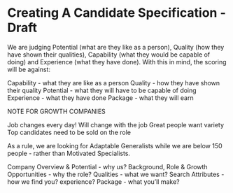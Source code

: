 # Creating A Candidate Specification - Draft

We are judging Potential (what are they like as a person), Quality (how they have shown their qualities), Capability (what they would be capable of doing) and Experience (what they have done). With this in mind, the scoring will be against: 


Capability - what they are like as a person
Quality - how they have shown their quality
Potential - what they will have to be capable of doing
Experience - what they have done
Package - what they will earn

NOTE FOR GROWTH COMPANIES

Job changes every day! 
Will change with the job
Great people want variety
Top candidates need to be sold on the role

As a rule, we are looking for Adaptable Generalists while we are below 150 people - rather than Motivated Specialists.

Company Overview & Potential - why us? 
Background, Role & Growth Opportunities - why the role? 
Qualities - what we want? 
Search Attributes - how we find you? experience? 
Package - what you’ll make? 
